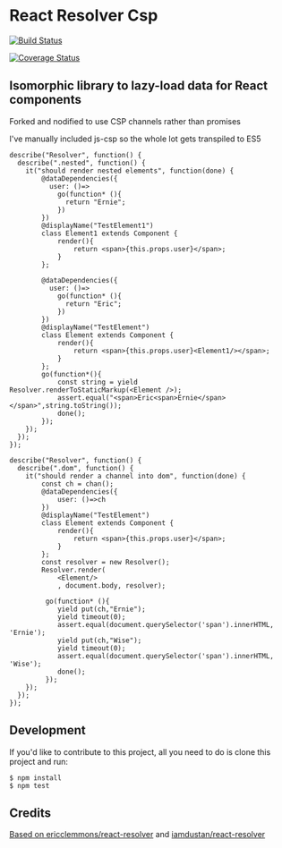 # React Resolver Csp

[![Build Status](https://travis-ci.org/gilesbradshaw/react-resolver-csp.svg?branch=csp)](https://travis-ci.org/gilesbradshaw/react-resolver-csp)

[![Coverage Status](https://coveralls.io/repos/gilesbradshaw/react-resolver-csp/badge.svg?branch=csp)](https://coveralls.io/r/gilesbradshaw/react-resolver-csp)

## Isomorphic library to lazy-load data for React components

Forked and nodified to use CSP channels rather than promises

I've manually included js-csp so the whole lot gets transpiled to ES5

````
describe("Resolver", function() {
  describe(".nested", function() {
    it("should render nested elements", function(done) {
        @dataDependencies({
          user: ()=>
            go(function* (){
              return "Ernie";
            })
        })
        @displayName("TestElement1")
        class Element1 extends Component {
            render(){
                return <span>{this.props.user}</span>;
            }
        };

        @dataDependencies({
          user: ()=>
            go(function* (){
              return "Eric";
            })
        })
        @displayName("TestElement")
        class Element extends Component {
            render(){
                return <span>{this.props.user}<Element1/></span>;
            }
        };
        go(function*(){
            const string = yield Resolver.renderToStaticMarkup(<Element />);
            assert.equal("<span>Eric<span>Ernie</span></span>",string.toString());
            done();
        });
    });
  });
});

describe("Resolver", function() {
  describe(".dom", function() {
    it("should render a channel into dom", function(done) {
        const ch = chan();
        @dataDependencies({
            user: ()=>ch
        }) 
        @displayName("TestElement")
        class Element extends Component {
            render(){
                return <span>{this.props.user}</span>;
            }
        };
        const resolver = new Resolver(); 
        Resolver.render(
            <Element/>
            , document.body, resolver);

         go(function* (){
            yield put(ch,"Ernie");
            yield timeout(0);
            assert.equal(document.querySelector('span').innerHTML, 'Ernie');
            yield put(ch,"Wise");
            yield timeout(0);
            assert.equal(document.querySelector('span').innerHTML, 'Wise');
            done();
         });     
    });
  });
});

````
## Development

If you'd like to contribute to this project, all you need to do is clone
this project and run:

```shell
$ npm install
$ npm test
```

## Credits

[Based on ericclemmons/react-resolver](https://github.com/ericclemmons/react-resolver)  and [iamdustan/react-resolver](https://github.com/iamdustan/react-resolver)
